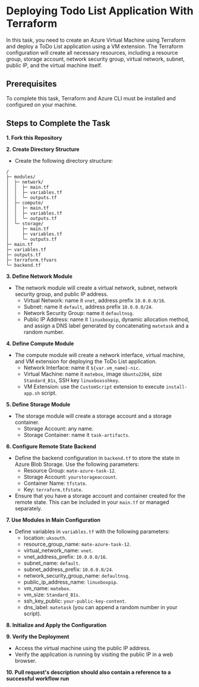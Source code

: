 # Deploying Todo List Application With Terraform

In this task, you need to create an Azure Virtual Machine using Terraform and deploy a ToDo List application using a VM extension. The Terraform configuration will create all necessary resources, including a resource group, storage account, network security group, virtual network, subnet, public IP, and the virtual machine itself.

## Prerequisites

To complete this task, Terraform and Azure CLI must be installed and configured on your machine.

## Steps to Complete the Task

**1. Fork this Repository**

**2. Create Directory Structure**

- Create the following directory structure:
```
/
├─ modules/
│  ├─ network/
│  │  ├─ main.tf
│  │  ├─ variables.tf
│  │  └─ outputs.tf
│  ├─ compute/
│  │  ├─ main.tf
│  │  ├─ variables.tf
│  │  └─ outputs.tf
│  └─ storage/
│     ├─ main.tf
│     ├─ variables.tf
│     └─ outputs.tf
├─ main.tf
├─ variables.tf
├─ outputs.tf
├─ terraform.tfvars
└─ backend.tf
```

**3. Define Network Module**

- The network module will create a virtual network, subnet, network security group, and public IP address.
    * Virtual Network: name it `vnet`, address prefix `10.0.0.0/16`.
    * Subnet: name it `default`, address prefix `10.0.0.0/24`.
    * Network Security Group: name it `defaultnsg`.
    * Public IP Address: name it `linuxboxpip`, dynamic allocation method, and assign a DNS label generated by concatenating `matetask` and a random number.

**4. Define Compute Module**

- The compute module will create a network interface, virtual machine, and VM extension for deploying the ToDo List application.
    * Network Interface: name it `${var.vm_name}-nic`.
    * Virtual Machine: name it `matebox`, image `Ubuntu2204`, size `Standard_B1s`, SSH key `linuxboxsshkey`.
    * VM Extension: use the `CustomScript` extension to execute `install-app.sh` script.


**5. Define Storage Module**

- The storage module will create a storage account and a storage container.
    * Storage Account: any name.
    * Storage Container: name it `task-artifacts`.

**6. Configure Remote State Backend**

- Define the backend configuration in `backend.tf` to store the state in Azure Blob Storage. Use the following parameters:
    * Resource Group: `mate-azure-task-12`.
    * Storage Account: `yourstorageaccount`.
    * Container Name: `tfstate`.
    * Key: `terraform.tfstate`.
- Ensure that you have a storage account and container created for the remote state. This can be included in your `main.tf` or managed separately.

**7. Use Modules in Main Configuration**
- Define variables in `variables.tf` with the following parameters:
    * location: `uksouth`.
    * resource_group_name: `mate-azure-task-12`.
    * virtual_network_name: `vnet`.
    * vnet_address_prefix: `10.0.0.0/16`.
    * subnet_name: `default`.
    * subnet_address_prefix: `10.0.0.0/24`.
    * network_security_group_name: `defaultnsg`.
    * public_ip_address_name: `linuxboxpip`.
    * vm_name: `matebox`.
    * vm_size: `Standard_B1s`.
    * ssh_key_public: `your-public-key-content`.
    * dns_label: `matetask` (you can append a random number in your script).

**8. Initialize and Apply the Configuration**

**9. Verify the Deployment**

- Access the virtual machine using the public IP address.
- Verify the application is running by visiting the public IP in a web browser.

**10. Pull request's description should also contain a reference to a successful workflow run**
